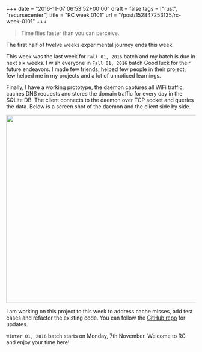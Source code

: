 
+++
date = "2016-11-07 06:53:52+00:00"
draft = false
tags = ["rust", "recursecenter"]
title = "RC week 0101"
url = "/post/152847253135/rc-week-0101"
+++
>  
> Time flies faster than you can perceive.
> 

The first half of twelve weeks experimental journey ends this week.

This week was the last week for `` Fall 01, 2016 `` batch and my batch is due in next six weeks. I wish everyone in `` Fall 01, 2016 `` batch Good luck for their future endeavors. I made few friends, helped few people in their project; few helped me in my projects and a lot of unnoticed learnings.

Finally, I have a working prototype, the daemon captures all WiFi traffic, caches DNS requests and stores the domain traffic for every day in the SQLite DB. The client connects to the daemon over TCP socket and queries the data. Below is a screen shot of the daemon and the client side by side.

<img height="500" src="https://lh3.googleusercontent.com/qLdfH1dypbTx3jLvS9Ot6aGJed0Q_6P4VrnccSGHLUcQsbBlpZ6mNPtK1xsxxDThejLzPKVLCcqE=w1133-h708-no" width="600"/>

I am working on this project to this week to address cache misses, add test cases and refactor the existing code. You can follow the <a href="https://github.com/kracekumar/imon" target="_blank">GitHub repo</a> for updates.

`` Winter 01, 2016 `` batch starts on Monday, 7th November. Welcome to RC and enjoy your time here!
